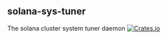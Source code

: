 solana-sys-tuner
----------
The solana cluster system tuner daemon
[![Crates.io](https://img.shields.io/crates/v/solana-sys-tuner.svg)](https://crates.io/crates/solana-sys-tuner)